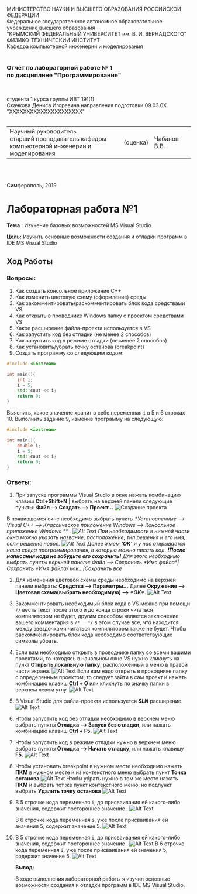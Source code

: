 МИНИСТЕРСТВО НАУКИ  И ВЫСШЕГО ОБРАЗОВАНИЯ РОССИЙСКОЙ ФЕДЕРАЦИИ  
Федеральное государственное автономное образовательное учреждение высшего образования  
"КРЫМСКИЙ ФЕДЕРАЛЬНЫЙ УНИВЕРСИТЕТ им. В. И. ВЕРНАДСКОГО"  
ФИЗИКО-ТЕХНИЧЕСКИЙ ИНСТИТУТ  
Кафедра компьютерной инженерии и моделирования
<br/><br/>

### Отчёт по лабораторной работе № 1<br/> по дисциплине "Программирование"
<br/>

студента 1 курса группы ИВТ 191(1)  
Скачкова Дениса Игоревича
направления подготовки 09.03.0Х "ХХХХХХХХХХХХХХХХХХХХХ"  
<br/>

<table>
<tr><td>Научный руководитель<br/> старший преподаватель кафедры<br/> компьютерной инженерии и моделирования</td>
<td>(оценка)</td>
<td>Чабанов В.В.</td>
</tr>
</table>
<br/><br/>

Симферополь, 2019





# Лабораторная работа №1
**Тема :** Изучение базовых возможностей MS Visual Studio

**Цель:** Изучить основные возможности создания и отладки программ в IDE MS Visual Studio
##  **Ход Работы**
### **Вопросы:**
1. Как создать консольное приложение С++
2. Как изменить цветовую схему (оформление) среды
3. Как закомментировать/раскомментировать блок кода средствами VS
4. Как открыть в проводнике Windows папку с проектом средствами VS
5. Какое расширение файла-проекта используется в VS
6. Как запустить код без отладки (не менее 2 способов)
7. Как запустить код в режиме отладки (не менее 2 способов)
8. Как установить/убрать точку останова (breakpoint)
9. Создать программу со следующим кодом:

```c++
#include <iostream>

int main(){
	int i;
	i = 5;
	std::cout << i;
	return 0;
}
```

Выяснить, какое значение хранит в себе переменная `i` в 5 и 6 строках
10. Выполнить задание 9, изменив программу на следующую:
```c++
#include <iostream>

int main(){
	double i;
	i = 5;
	std::cout << i;
	return 0;
}
```


### **Ответы:**

1. При запуске программы Visual Studio в окне нажать комбинацию клавиш **Ctrl+Shift+N** | выбрать на верхней панели следующие пункты: **Файл -->  Создать --> Проект...** ![Создание проекта](https://github.com/JustForUniversity/Labs_Screenshots/blob/master/LR%231_1.1.JPG)

В появившемся окне необходимо выбрать пункты **Установленные --> Visual C++  -->  Классическое приложение Windows  -->  Консольное приложение Windows ** .  ![Alt Text](https://github.com/JustForUniversity/Labs_Screenshots/blob/master/LR%231_1.2.JPG)
При необходимости в нижней части окна можно указать название, расположение, тип решения и его имя, если решение новое.  ![Alt Text](url)
Далее жмем **'OK'** и у нас открывается наша среда программирования, в которую можно писать код. 
***!После написания кода не забудьте его сохранить!***
Для этого необходимо выбрать пункты верхней панели: **Файл --> Сохранить *\*Имя файла*\*|Сохранить *\*Имя файла*/* как...|Сохранить все**



2. Для изменения цветовой схемы среды необходимо на верхней панели выбрать: **Средства -->  Параметры...**
  Далее **Окружение --> Цветовая схема(выбрать необходимую) --> *\*ОК\****. ![Alt Text](https://github.com/JustForUniversity/Labs_Screenshots/blob/master/LR%231_2.JPG)

  

3. Закомментировать необходимый блок кода в VS можно при помощи `//` весть текст после этого и до конца строки читаться компилятором не будет, другим способом является заключение вашего комментария в `/*   */` в этом случае все, что находится между звездочками читаться компилятором также не будет. Чтобы раскомментировать блок кода необходимо соответствующие символы убрать.

    

4. Если вам необходимо открыть в проводнике папку со всеми вашими проектами, то находясь в начальном окне VS нужно кликнуть на пункт **Открыть локальную папку**, расположенный в меню в правой части экрана. ![Alt Text](https://github.com/JustForUniversity/Labs_Screenshots/blob/master/LR%231_4.1.PNG)
  Если вам надо открыть в проводнике папку с определенным проектом, то следует зайти в сам проект и нажать комбинацию клавиш **Ctrl + O** или кликнуть по значку папки в верхнем левом углу. ![Alt Text](https://github.com/JustForUniversity/Labs_Screenshots/blob/master/LR%231_4.2.PNG)

  

5. В Visual Studio для файла-проекта используется ***SLN*** расширение. ![Alt Text](https://github.com/JustForUniversity/Labs_Screenshots/blob/master/LR%231_5.PNG)

    

6. Чтобы запустить код без отладки необходимо в верхнем меню выбрать пункты **Отладка --> Запуск без отладки**, или нажать комбинацию клавиш **Ctrl + F5**. ![Alt Text](https://github.com/JustForUniversity/Labs_Screenshots/blob/master/LR%231_6.JPG)

    

7. Чтобы запустить код в режиме отладки нужно в верхнем меню выбрать пункты **Отладка --> Начать отладку**, или нажать клавишу **F5**. ![Alt Text](https://github.com/JustForUniversity/Labs_Screenshots/blob/master/LR%231_7.JPG)

    

8. Чтобы установить breakpoint в нужном месте необходимо нажать **ПКМ** в нужном месте и из контекстного меню выбрать пункт **Точка останова** ![Alt Text](https://github.com/JustForUniversity/lr-1/blob/master/img%20lr%231/LR%231_8.PNG)
Чтобы убрать нужно в том же месте нажать **ПКМ** и выбрать тот же пункт контекстного меню, но подпункт выбрать **Удалить точку останова** ![Alt Text](https://github.com/JustForUniversity/lr-1/blob/master/img%20lr%231/LR%231_8.1.PNG)
    

9. В 5 строчке кода переменная `i`, до присваивания ей какого-либо значения, содержит постороннее значение . ![Alt Text](https://github.com/JustForUniversity/Labs_Screenshots/blob/master/LR%231_9.1.PNG)

    В 6 строчке кода переменная `i`, уже после присваивания ей значения 5, содержит значение 5. ![Alt Text](https://github.com/JustForUniversity/Labs_Screenshots/blob/master/LR%231_9.2.PNG) 

    

10. В 5 строчке кода переменная `i`, до присваивания ей какого-либо значения, содержит постороннее значение . ![Alt Text](https://github.com/JustForUniversity/Labs_Screenshots/blob/master/LR%231_10.1.PNG)
     В 6 строчке кода переменная `i`, уже после присваивания ей значения 5, содержит значение 5. ![Alt Text](https://github.com/JustForUniversity/Labs_Screenshots/blob/master/LR%231_10.2.PNG)

    

    **Вывод:**

    В ходе выполнения лабораторной работы я изучил основные возможности создания и отладки программ в IDE MS Visual Studio.
